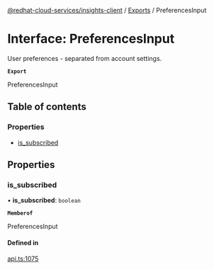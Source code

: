 [@redhat-cloud-services/insights-client](../README.md) / [Exports](../modules.md) / PreferencesInput

# Interface: PreferencesInput

User preferences - separated from account settings.

**`Export`**

PreferencesInput

## Table of contents

### Properties

- [is\_subscribed](PreferencesInput.md#is_subscribed)

## Properties

### is\_subscribed

• **is\_subscribed**: `boolean`

**`Memberof`**

PreferencesInput

#### Defined in

[api.ts:1075](https://github.com/RedHatInsights/javascript-clients/blob/main/packages/insights/api.ts#L1075)

